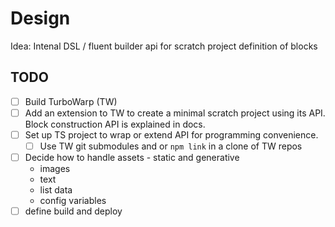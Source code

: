 # Design

Idea: Intenal DSL / fluent builder api for scratch project definition of blocks

## TODO

* [ ] Build TurboWarp (TW)
* [ ] Add an extension to TW to create a minimal scratch project using its API. Block construction API is explained in docs.
* [ ] Set up TS project to wrap or extend API for programming convenience.
  * [ ] Use TW git submodules and or `npm link` in a clone of TW repos 
* [ ] Decide how to handle assets - static and generative
  * images
  * text
  * list data
  * config variables
* [ ] define build and deploy 